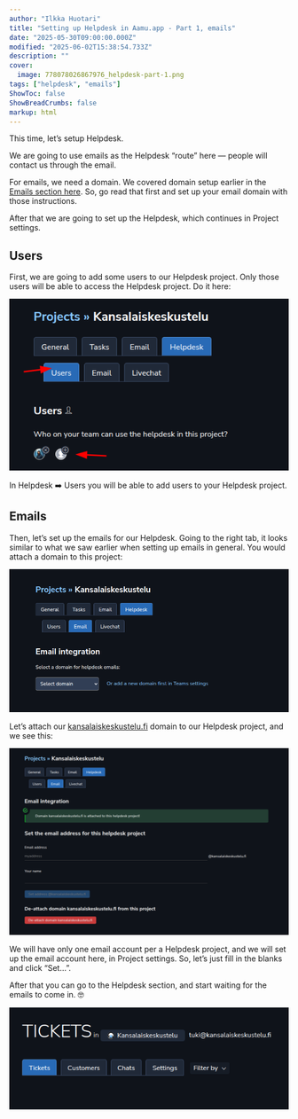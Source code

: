 ```yaml
---
author: "Ilkka Huotari"
title: "Setting up Helpdesk in Aamu.app - Part 1, emails"
date: "2025-05-30T09:00:00.000Z"
modified: "2025-06-02T15:38:54.733Z"
description: ""
cover:
  image: 778078026867976_helpdesk-part-1.png
tags: ["helpdesk", "emails"]
ShowToc: false
ShowBreadCrumbs: false
markup: html
---
```


<p>This time, let’s setup Helpdesk.</p><p>We are going to use emails as the Helpdesk “route” here — people will contact us through the email. </p><p>For emails, we need a domain. We covered domain setup earlier in the <a target="_blank" rel="noopener noreferrer nofollow" href="https://aamu.app/blog/posts/setting-up-emails-in-aamuapp/" id="eb6e4907-75f1-4b0e-8083-f09c15d53128">Emails section here</a>. So, go read that first and set up your email domain with those instructions.</p><p>After that we are going to set up the Helpdesk, which continues in Project settings. </p><h2>Users</h2><p>First, we are going to add some users to our Helpdesk project. Only those users will be able to access the Helpdesk project. Do it here:</p><img src="5579650430966741_image.png" style="width: auto;" id="96fb3350-8ab3-497d-91f5-55b6839ad7cb"><p>In Helpdesk <span data-node="emoji" data-emoji="➡️" data-annotation="right arrow" style="user-select: text; font-family: &quot;Twemoji Mozilla&quot;, &quot;Apple Color Emoji&quot;, &quot;Segoe UI Emoji&quot;, &quot;Segoe UI Symbol&quot;, &quot;Noto Color Emoji&quot;, &quot;EmojiOne Color&quot;, &quot;Android Emoji&quot;, sans-serif;"><img alt="right arrow" style="display: none; width: 1em; height: 1em;"><span role="img" aria-label="right arrow" style="display: inline-block;">➡️</span></span> Users you will be able to add users to your Helpdesk project.</p><h2>Emails</h2><p>Then, let’s set up the emails for our Helpdesk. Going to the right tab, it looks similar to what we saw earlier when setting up emails in general. You would attach a domain to this project:</p><img src="585516672665864_image.png" style="width: auto;" id="214943b5-7a6e-4ab0-a0c1-c42ee3272201"><p>Let’s attach our <a target="_blank" rel="noopener noreferrer nofollow" href="http://kansalaiskeskustelu.fi">kansalaiskeskustelu.fi</a> domain to our Helpdesk project, and we see this:</p><img src="9309292354061058_image.png" style="width: auto;" id="dccc96ff-7909-418e-8ff5-eb3bd92c1d45"><p>We will have only one email account per a Helpdesk project, and we will set up the email account here, in Project settings. So, let’s just fill in the blanks and click “Set…”.</p><p>After that you can go to the Helpdesk section, and start waiting for the emails to come in. <span data-node="emoji" data-emoji="🤓" data-annotation="nerd face" style="user-select: text; font-family: &quot;Twemoji Mozilla&quot;, &quot;Apple Color Emoji&quot;, &quot;Segoe UI Emoji&quot;, &quot;Segoe UI Symbol&quot;, &quot;Noto Color Emoji&quot;, &quot;EmojiOne Color&quot;, &quot;Android Emoji&quot;, sans-serif;"><img alt="nerd face" style="display: none; width: 1em; height: 1em;"><span role="img" aria-label="nerd face" style="display: inline-block;">🤓</span></span> </p><img src="8527626073383432_image.png" style="width: auto;" id="c3a81b73-6a21-4527-bee6-1fa26dd06740">
